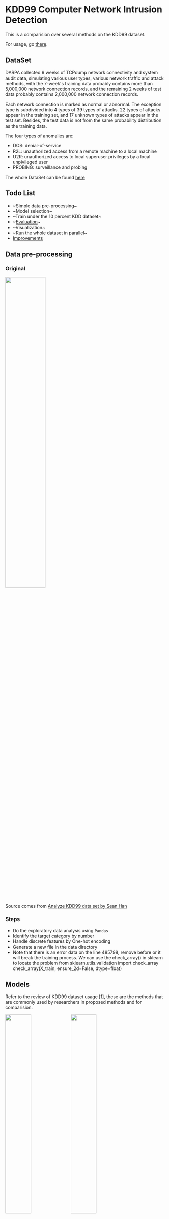 # KDD99 Computer Network Intrusion Detection
This is a comparision over several methods on the KDD99 dataset. 

For usage, go [there](#usage).

## DataSet
DARPA collected 9 weeks of TCPdump network connectivity and system audit data, simulating various user types, various network traffic and attack methods, with the 7-week's training data probably contains more than 5,000,000 network connection records, and the remaining 2 weeks of test data probably contains 2,000,000 network connection records.

Each network connection is marked as normal or abnormal. The exception type is subdivided into 4 types of 39 types of attacks. 22 types of attacks appear in the training set, and 17 unknown types of attacks appear in the test set. Besides, the test data is not from the same probability distribution as the training data.

The four types of anomalies are:
- DOS: denial-of-service
- R2L: unauthorized access from a remote machine to a local machine
- U2R: unauthorized access to local superuser privileges by a local unpivileged user
- PROBING: surveillance and probing

The whole DataSet can be found [here](http://www.kdd.org/kdd-cup/view/kdd-cup-1999/Data)

## Todo List
- ~Simple data pre-processing~
- ~Model selection~ 
- ~Train under the 10 percent KDD dataset~
- ~[Evaluation](#evaluation)~
- ~Visualization~
- ~Run the whole dataset in parallel~
- [Improvements](#improvements)

## Data pre-processing
### Original
<img src="img/catagories.png" width="50%" height="50%">

Source comes from [Analyze KDD99 data set by Sean Han](https://www.youtube.com/watch?v=mm38R3NsHso)
### Steps
- Do the exploratory data analysis using `Pandas`
- Identify the target category by number
- Handle discrete features by One-hot encoding 
- Generate a new file in the data directory
- Note that there is an error data on the line 485798, remove before or it will break the training process. We can use the check_array() in sklearn to locate the problem
		from sklearn.utils.validation import check_array
		check_array(X_train, ensure_2d=False, dtype=float)

## Models
Refer to the review of KDD99 dataset usage [1], these are the methods that are commonly used by researchers in proposed methods and for comparision.

<img src="img/Methods.png" width="40%"> <img src="img/Comparision.png" width="40%">

Below are the Classifiers that I chose for comparision.
### SVM 
This should be the best performing method according to [the results of the KDD'99 Classifier Learning Contest](http://cseweb.ucsd.edu/~elkan/clresults.html), but it didn't perform well under the 10 percent dataset because of severe overfitting. 

Parameters refer to [glglgithub](https://github.com/glglgithub/CyberSecurity-A-Study-with-KDD99-Dataset).

Below is information of the SVM model trained on the 10 percent dataset:

SVC(C=1, cache_size=200, class_weight=None, coef0=0.0,
  decision_function_shape='ovo', degree=3, gamma='auto', kernel='linear',
  max_iter=-1, probability=False, random_state=93, shrinking=True,
  tol=0.001, verbose=True): 

number of labels: 5
, cache size: 200
, expected number of classes under one-vs-one model: 10
, number of decisions from the model based on 'ovo': 10
	
### Decision Tree
DecisionTreeClassifier(class_weight=None, criterion='gini', max_depth=None,max_features=None, max_leaf_nodes=None,min_impurity_decrease=0.0, min_impurity_split=None,min_samples_leaf=1, min_samples_split=2,min_weight_fraction_leaf=0.0, presort=False, random_state=None,splitter='best'):

Image of the Decision Tree has been exported to file "tree_vis.pdf", with information about training details on each node. 
<img src="img/treevis.png" title="Picture of the Decision Tree">

### k-nearest neighbors
Only one neighbor gets good results but still slow.

KNeighborsClassifier(algorithm='auto', leaf_size=30, metric='minkowski',metric_params=None, n_jobs=1, n_neighbors=1, p=2,weights='uniform'):

### Naive Bayes 
Bad Accuracy.

GaussianNB(priors=None):


### Neural Networks (MLP)
Parameters refer to [PENGZhaoqing](https://github.com/PENGZhaoqing/kdd99-scikit).

MLPClassifier(activation='relu', alpha=1e-05, batch_size='auto', beta_1=0.9,beta_2=0.999, early_stopping=False, epsilon=1e-08,hidden_layer_sizes=(10, 6), learning_rate='constant',learning_rate_init=0.001, max_iter=200, momentum=0.9,nesterovs_momentum=True, power_t=0.5, random_state=1, shuffle=True,solver='adam', tol=0.0001, validation_fraction=0.1, verbose=False, warm_start=False):

### Random Forest
Adjust parameters using `GridSearch`

	from sklearn.ensemble import RandomForestClassifier
	from sklearn.grid_search import *
	rfc = RandomForestClassifier(n_jobs=-1)
	parameters = {#'n_estimators': tuple(range(10, 50, 10)),  # overfit if too large, underfit if too small
				  #'n_estimators': [5, 10, 20, 35],  
				   'n_estimators': [6, 7, 8, 9, 10],
	               'criterion': ["entropy"]}
	gscv = GridSearchCV(rfc, parameters,cv=3,verbose=2,refit=False,n_jobs=1)
	gscv.fit(X_train_trans, y_train)
	print("optimization params:",gscv.best_params_['n_estimators'],gscv.best_params_['criterion'])
	print("grid search finished")

RandomForestClassifier(bootstrap=True, 
			class_weight=None, criterion='entropy',
            max_depth=None, max_features='auto', max_leaf_nodes=None,
            min_impurity_decrease=0.0, min_impurity_split=None,
            min_samples_leaf=1, min_samples_split=2,
            min_weight_fraction_leaf=0.0, n_estimators=8, n_jobs=1,
            oob_score=False, random_state=None, verbose=0,
            warm_start=False):

## Evaluation
The review [1] shows the usage of perform metrics on the KDD99 dataset from 2010 to 2015.
<img src="img/PerformMatrixs.png" width="70%">

Since the dataset is shewed, the accuracy must be pretty high, so we use these methods to evaluate these models.

### Methods
- Detection Rate: In anomaly detection, we do not want to miss any possible error, thus accuracy seems to be the most important factor.
- False Positive: Even though we want to detect all error, we don't want the False Positive Rate to be too high.
- Training & Testing Time: Also important in the context of big data.
- Confusion Matrix (5 classes) : Give more details
- ROC-Curve: Only in dichotomous data


### Results
Only svm has a large change in prediction accuracy when the data set size changes. So I only compare the results when they use full dataset below. More details can be found.

#### 1. Detection Rate and False Positive
<img src="img/comparison.png" title="Comparison Result">

It seems that Decision Tree is the best method here, with the highest Detection Rate and the Lowest False Positive ate the same time. But in particular, these models have their own characteristics. SVM can detect most of the 3rd class's anomaly, while has no effect on detecting the 4th class. DT, on the contrary, can detect some of the 4th class error but do poorly with the 3rd. The final result has a lot to do with category proportion.

<img src="img/details.png" title="Comparison Result">

Below are the other indicators:

 |  Indicators | SVM | DT | KNN | NB | MLP | RF |
| :------ | :------ | :------ | :------ | :------ | :------ | :------ |
| Precision | 0.89 | 0.90 | 0.89 | 0.82 | 0.89 | 0.89 | 
| Recall | 0.92 | 0.92 | 0.92 | 0.69 | 0.92 | 0.92 | 
| F1-score | 0.90 | 0.90 | 0.90 | 0.74 | 0.90 | 0.90 |

#### 2. Training and Testing time

|  Time | SVM | DT | KNN | NB | MLP | RF |
| :------ | :------ | :------ | :------ | :------ | :------ | :------ |
| Training | 76988.02s<br>(21.385h) | 21.10s | 98266.44s <br>(27.296h) | 3.36s | 278.47s<br>(4.64min) | 16.98s | 
| Testing | 428.41s<br>(7.14min) | 0.06s | Still Running | 0.76s | 0.26s | 0.27s |

KNN is definitely the most time-consuming method, next to it is SVM, both of their time consumed increases by more multiples of the sample size increases. 

MLP. like other neural networks, need more time on training but can be really fast when testing.

#### 3. Confusion Matrix
##### Confusion Matrix of SVM, DT, and KNN:
<img src="img/cm/svm_full.png" title="SVM" width="33%"><img src="img/cm/dt_full.png" title="DT" width="33%"><img src="img/cm/knn.png" title="KNN" width="33%">

##### Confusion Matrix of NB, MLP, and RF:
<img src="img/cm/nb_full.png" title="NB" width="33%"><img src="img/cm/mlp_full.png" title="MLP" width="33%"><img src="img/cm/rf_full.png" title="RF" width="33%">

### Reason Analysis
- The SVM model is facing overfitting problem, more data may get a better result because the paramaters I refered to are not for the smaller dataset.
- Decision tree and Random Forest gets some trouble on some catagories.
- Naive Bayes is not suitable for this task since it tends to predict an "average" result instead of considering specific conditions.

## Improvements
### Use NSL DataSet [2]
- Remove duplicated data
- Remove the easiest data
- Reduce bias on normal and dos attack

### Reduce data demension
- PCA (Not perform well on this DataSet!)
- Feature selection : Use Information Coefficient to judge the degree of association (21 out of 42)
- K-means : model extraction (find each specific attack a best model)

### Avoid overfitting
- Cross validation : Only 21% of the studies from 2010 to 2015 applied cross validation [1]
- Normalization : Euclidean distance

## Usage 
### Prerequisite
The models were trained under Python 3.6.6 :: Anaconda custom (64-bit)

Using `argparse`, `numpy`, `pandas`, `sklearn`, `time`, and `pydotplus`

### Data Pre-processing
- download and put the initial data in the "data" sub-folder 
- run $python DataPreprocessing.py --dataset <10_percent/full>

### Training or Testing
run $python main.py --dataset <10_percent/full> --model <svm/dt/knn/nb/mlp/rf> --operation <train/test/all>

## Reference
[1] Özgür, Atilla and Hamit Erdem. “A review of KDD99 dataset usage in intrusion detection and machine learning between 2010 and 2015.” PeerJ PrePrints 4 (2016): e1954.

[2] M. Tavallaee, E. Bagheri, W. Lu, and A. Ghorbani, “A Detailed Analysis of the KDD CUP 99 Data Set,” Submitted to Second IEEE Symposium on Computational Intelligence for Security and Defense Applications (CISDA), 2009.

[3] K. Ibrahimi and M. Ouaddane, "Management of intrusion detection systems based-KDD99: Analysis with LDA and PCA," 2017 International Conference on Wireless Networks and Mobile Communications (WINCOM), Rabat, 2017, pp. 1-6



